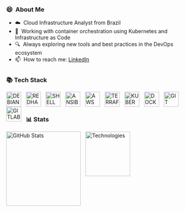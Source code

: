 ### :smile: &nbsp;About Me
- :cloud: &nbsp;Cloud Infrastructure Analyst from Brazil
- :rocket: &nbsp;Working with container orchestration using Kubernetes and Infrastructure as Code
- :mag: &nbsp;Always exploring new tools and best practices in the DevOps ecosystem
- :mailbox: &nbsp;How to reach me: [LinkedIn](https://www.linkedin.com/in/diego-leal-de-souza-6b8033104)
##

### :books: Tech Stack
<img 
    align="left" 
    alt="DEBIAN"
    title="DEBIAN" 
    width="40px" 
    style="padding-right: 10px;" 
    src="https://cdn.jsdelivr.net/gh/devicons/devicon@latest/icons/debian/debian-original.svg" 
/>
<img 
    align="left" 
    alt="REDHAT" 
    title="REDHAT"
    width="40px" 
    style="padding-right: 10px;" 
    src="https://cdn.jsdelivr.net/gh/devicons/devicon@latest/icons/redhat/redhat-original.svg" 
/>
<img 
    align="left" 
    alt="SHELL" 
    title="SHELL"
    width="40px" 
    style="padding-right: 10px;" 
    src="https://cdn.jsdelivr.net/gh/devicons/devicon@latest/icons/bash/bash-original.svg" 
/>
<img 
    align="left" 
    alt="ANSIBLE" 
    title="ANSIBLE"
    width="40px" 
    style="padding-right: 10px;" 
    src="https://cdn.jsdelivr.net/gh/devicons/devicon@latest/icons/ansible/ansible-original.svg" 
/>
<img 
    align="left" 
    alt="AWS"
    title="AWS" 
    width="40px" 
    style="padding-right: 10px;" 
    src="https://cdn.jsdelivr.net/gh/devicons/devicon@latest/icons/amazonwebservices/amazonwebservices-original-wordmark.svg" 
/>
<img 
    align="left" 
    alt="TERRAFORM" 
    title="TERRAFORM"
    width="40px" 
    style="padding-right: 10px;" 
    src="https://cdn.jsdelivr.net/gh/devicons/devicon@latest/icons/terraform/terraform-original.svg" 
/>
<img 
    align="left" 
    alt="KUBERNETES"
    title="KUBERNETES" 
    width="40px" 
    style="padding-right: 10px;" 
    src="https://cdn.jsdelivr.net/gh/devicons/devicon@latest/icons/kubernetes/kubernetes-original.svg" 
/>
<img 
    align="left" 
    alt="DOCKER" 
    title="DOCKER"
    width="40px" 
    style="padding-right: 10px;" 
    src="https://cdn.jsdelivr.net/gh/devicons/devicon@latest/icons/docker/docker-original.svg" 
/>
<img 
    align="left" 
    alt="GIT" 
    title="GIT"
    width="40px" 
    style="padding-right: 10px;" 
    src="https://cdn.jsdelivr.net/gh/devicons/devicon@latest/icons/git/git-original.svg" 
/>
<img 
    align="left" 
    alt="GITLAB"
    title="GITLAB" 
    width="40px" 
    style="padding-right: 10px;" 
    src="https://cdn.jsdelivr.net/gh/devicons/devicon@latest/icons/gitlab/gitlab-original.svg" 
/>

<br/>
<br/>

##

### :bar_chart: Stats

<p>
  <img 
    align="left" 
    alt="GitHub Stats" 
    height="200" 
    style="padding-right: 10px;" 
    src="https://github-readme-stats.vercel.app/api?username=diegoleal01&show_icons=true&theme=dark&include_all_commits=true" 
  />

<img 
      align="left" 
      alt="Technologies" 
      height="120" 
      src="https://github-readme-stats.vercel.app/api/top-langs/?username=diegoleal01&theme=dark&layout=compact&custom_title=Technologies&langs_count=5" 
  />

</p>
